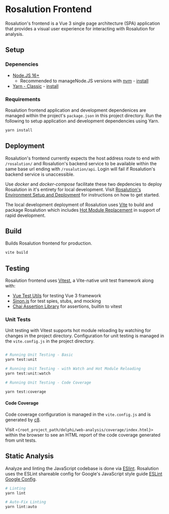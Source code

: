 # Rosalution Frontend

Rosalution's frontend is a Vue 3 single page architecture (SPA) application
that provides a visual user experience for interacting with Rosalution
for analysis.

## Setup

### Depenencies

- [Node.JS 16+](https://nodejs.org/en/)
    - Recommended to manageNode.JS versions with [nvm](https://www.npmjs.com/package/npx) - [install](https://github.com/nvm-sh/nvm#install--update-script)
- [Yarn - Classic](https://classic.yarnpkg.com/en/docs/getting-started) - [install](https://classic.yarnpkg.com/en/docs/install#windows-stable)

### Requirements

Rosalution frontend application and development dependenices are managed within
the project's `package.json` in this project directory. Run the following to
setup application and development dependencies using Yarn.

```bash
yarn install
```

## Deployment

Rosalution's frontend currently expects the host address route to end with
`/rosalution/` and Rosalution's backend service to be available within the same
base url ending with `/rosalution/api`. Login will fail if Rosalution's backend
service is unaccessible.

Use *docker* and *docker-compose* facilitate these two depdencies to deploy Rosalution in
it's entirety for local development. Visit [Rosalution's Environment Setup and Deployment](../README.md#environment-setup)
for instructions on how to get started.

The local development deployment of Rosalution uses [Vite](https://vitejs.dev/guide/) to build
and package Rosalution which includes [Hot Module Replacement](https://vitejs.dev/guide/features.html#hot-module-replacement)
in support of rapid development.

## Build

Builds Rosalution frontend for production.

```bash
vite build
```

## Testing

Rosalution frontend uses [Vitest](https://vitest.dev/), a Vite-native unit test
framework along with:

- [Vue Test Utils](https://test-utils.vuejs.org/) for testing Vue 3 framework
- [Sinon.js](https://sinonjs.org/) for test spies, stubs, and mocking
- [Chai Assertion Library](https://www.chaijs.com/) for assertions, builtin to vitest

### Unit Tests

Unit testing with Vitest supports hot module reloading by watching for changes
in the project directory. Configuration for unit testing is managed in the
`vite.config.js` in the project directory.

```bash

# Running Unit Testing - Basic
yarn test:unit

# Running Unit Testing - with Watch and Hot Module Reloading
yarn test:unit:watch

# Running Unit Testing - Code Coverage

yarn test:coverage
```

#### Code Coverage

Code coverage configuration is managed in the `vite.config.js` and is generated
by [c8](https://github.com/bcoe/c8#readme).

Visit
`<{root_project_path/delphi/web-analysis/coverage/index.html}>` within the browser
to see an HTML report of the code coverage generated from unit tests.

## Static Analysis

Analyze and linting the JavaScript codebase is done via [ESlint](https://eslint.org/).
Rosalution uses the ESLint shareable config for Google's JavaScript style guide
[ESLint Google Config](https://github.com/google/eslint-config-google).

```bash
# Linting
yarn lint

# Auto-Fix Linting
yarn lint:auto
```
